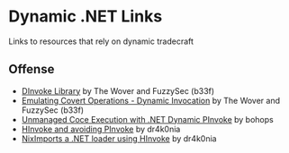 # Dynamic .NET Links
Links to resources that rely on dynamic tradecraft

## Offense

- [DInvoke Library](https://github.com/TheWover/DInvoke) by The Wover and FuzzySec (b33f)
- [Emulating Covert Operations - Dynamic Invocation](https://thewover.github.io/Dynamic-Invoke/) by The Wover and FuzzySec (b33f)
- [Unmanaged Coce Execution with .NET Dynamic PInvoke](https://bohops.com/2022/04/02/unmanaged-code-execution-with-net-dynamic-pinvoke/) by bohops
- [HInvoke and avoiding PInvoke](https://dr4k0nia.github.io/posts/HInvoke-and-avoiding-PInvoke/) by dr4k0nia
- [NixImports a .NET loader using HInvoke](https://dr4k0nia.github.io/posts/NixImports-a-NET-loader-using-HInvoke/) by dr4k0nia
